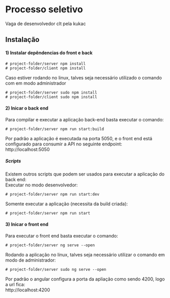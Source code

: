 # Processo seletivo
Vaga de desenvolvedor clt pela kukac
 
## Instalação
#### 1) Instalar depêndencias do front e back
```
# project-folder/server npm install
# project-folder/client npm install
```
Caso estiver rodando no linux, talves seja necessário utilizado o comando com em modo administrador
```
# project-folder/server sudo npm install
# project-folder/client sudo npm install
```

#### 2) Inicar o back end
Para compilar e executar a aplicação back-end basta executar o comando:
```
# project-folder/server npm run start:build
```
Por padrão a aplicação é executada na porta 5050, e o front end está configurado para consumir a API no seguinte endpoint:<br>
http://localhost:5050

##### Scripts
Existem outros scripts que podem ser usados para executar a aplicação do back end: <br>
Executar no modo desenvolvedor:
```
# project-folder/server npm run start:dev
```
Somente executar a aplicação (necessita da build criada):
```
# project-folder/server npm run start
```

#### 3) Inicar o front end
Para executar o front end basta executar o comando:
```
# project-folder/server ng serve --open
```
Rodando a aplicação no linux, talves seja necessário utilizar o comando em modo de administrador:
```
# project-folder/server sudo ng serve --open
```
Por padrão o angular configura a porta da apliação como sendo 4200, logo a url fica: <br>
http://localhost:4200
